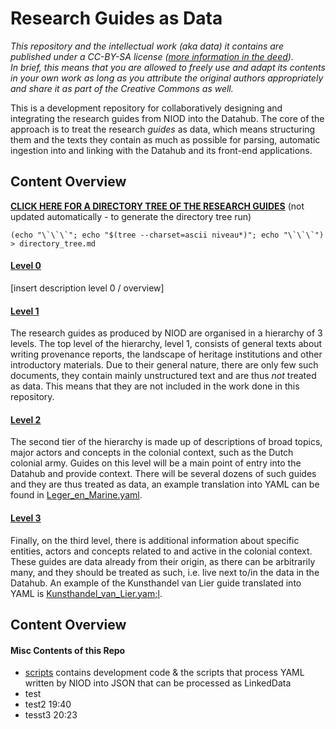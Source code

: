 # Research Guides as Data

_This repository and the intellectual work (aka data) it contains are published under a CC-BY-SA license ([more information in the deed](./LICENSE)).  
In brief, this means that you are allowed to freely use and adapt its contents in your own work as long as you attribute the original authors appropriately and share it as part of the Creative Commons as well._  

This is a development repository for collaboratively designing and integrating the research guides from NIOD into the Datahub. The core of the approach is to treat the research _guides_ as data, which means structuring them and the texts they contain as much as possible for parsing, automatic ingestion into and linking with the Datahub and its front-end applications.

## Content Overview

**[CLICK HERE FOR A DIRECTORY TREE OF THE RESEARCH GUIDES](./directory_tree.md)**
(not updated automatically - to generate the directory tree run)
```
(echo "\`\`\`"; echo "$(tree --charset=ascii niveau*)"; echo "\`\`\`") > directory_tree.md
```

#### [Level 0](./published/niveau0)

[insert description level 0 / overview]

#### [Level 1](./published/niveau1)

The research guides as produced by NIOD are organised in a hierarchy of 3 levels. The top level of the hierarchy, level 1, consists of general texts about writing provenance reports, the landscape of heritage institutions and other introductory materials. Due to their general nature, there are only few such documents, they contain mainly unstructured text and are thus _not_ treated as data. This means that they are not included in the work done in this repository.


#### [Level 2](./published/niveau2)

The second tier of the hierarchy is made up of descriptions of broad topics, major actors and concepts in the colonial context, such as the Dutch colonial army. Guides on this level will be a main point of entry into the Datahub and provide context. There will be several dozens of such guides and they are thus treated as data, an example translation into YAML can be found in [Leger_en_Marine.yaml](./niveau2/Leger_en_Marine.yaml).

#### [Level 3](./published/niveau3)

Finally, on the third level, there is additional information about specific entities, actors and concepts related to and active in the colonial context. These guides are data already from their origin, as there can be arbitrarily many, and they should be treated as such, i.e. live next to/in the data in the Datahub. An example of the Kunsthandel van Lier guide translated into YAML is [Kunsthandel_van_Lier.yam;l](./niveau3Kunsthandel_van_Lier.yaml).

## Content Overview


#### Misc Contents of this Repo

 - [scripts](./scripts/) contains development code & the scripts that process YAML written by NIOD into JSON that can be processed as LinkedData
 - test
 - test2 19:40
 - tesst3 20:23
